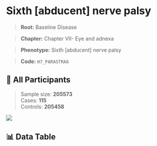 # Sixth [abducent] nerve palsy

> **Root:** Baseline Disease  

> **Chapter:** Chapter VII- Eye and adnexa  

> **Phenotype:** Sixth [abducent] nerve palsy  

> **Code:** `H7_PARASTRA6`

## 🧪 All Participants  
> Sample size: **205573**  
> Cases: **115**  
> Controls: **205458**
<img src="/Sensitive/Figures/ALL/Incidence/H7_PARASTRA6.png"/>

## 📊 Data Table
<CsvTableMRF src="/Sensitive/Data/ALL/Incidence/COX_H7_PARASTRA6.csv"/>

